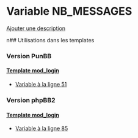 # Variable NB_MESSAGES
[Ajouter une description](https://fa-tvars.appspot.com/NB_MESSAGES)

n## Utilisations dans les templates

### Version PunBB

#### [Template mod_login](punbb/mod_login.md)
* [Variable à la ligne 51](../punbb/mod_login.tpl#L51)

### Version phpBB2

#### [Template mod_login](subsilver/mod_login.md)
* [Variable à la ligne 85](../subsilver/mod_login.tpl#L85)